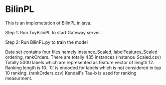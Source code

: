 # BilinPL
This is an implemetation of BilinPL in java. 

Step 1:
Run ToyBilinPL to start Gateway server.

Step 2:
Run BilinPL.py to train the model


Data set contains four files namely instance_Scaled, labelFeatures_Scaled
ordering, rankOrders.
There are totally 435 instances (instance_Scaled.csv)
Totally 5000 labels which are represented as feature vector of length 12.
Ranking length is 10.
'0' is encoded for labels which is not considered in top 10 ranking. (rankOrders.csv)
Kendall's Tau-b is used for ranking measurment.
